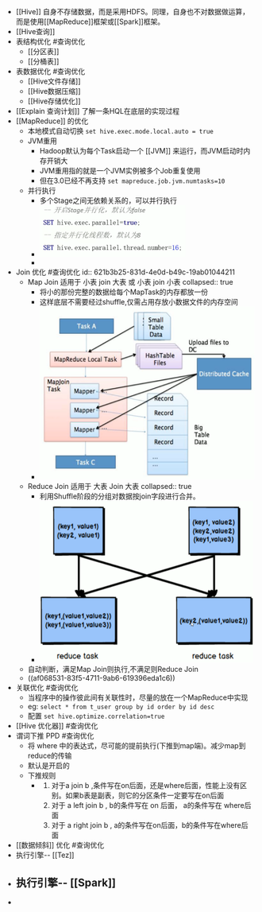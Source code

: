- [[Hive]] 自身不存储数据，而是采用HDFS。同理，自身也不对数据做运算，而是使用[[MapReduce]]框架或[[Spark]]框架。
- [[Hive查询]]
- 表结构优化 #查询优化
	- [[分区表]]
	- [[分桶表]]
- 表数据优化 #查询优化
	- [[Hive文件存储]]
	- [[Hive数据压缩]]
	- [[Hive存储优化]]
- [[Explain 查询计划]] 了解一条HQL在底层的实现过程
- [[MapReduce]] 的优化
	- 本地模式自动切换 `set hive.exec.mode.local.auto = true`
	- JVM重用
		- Hadoop默认为每个Task启动一个 [[JVM]] 来运行，而JVM启动时内存开销大
		- JVM重用指的就是一个JVM实例被多个Job重复使用
		- 但在3.0已经不再支持 `set mapreduce.job.jvm.numtasks=10`
	- 并行执行
		- 多个Stage之间无依赖关系的，可以并行执行
		- ![image.png](../assets/image_1645951779310_0.png)
		-
- Join 优化 #查询优化
  id:: 621b3b25-831d-4e0d-b49c-19ab01044211
	- Map Join 适用于 小表 join 大表 或 小表 join 小表
collapsed:: true
		- 将小的那份完整的数据给每个MapTask的内存都放一份
		- 这样底层不需要经过shuffle,仅需占用存放小数据文件的内存空间
		- ![image.png](../assets/image_1645952080865_0.png)
	- Reduce Join 适用于 大表 Join 大表
collapsed:: true
		- 利用Shuffle阶段的分组对数据按join字段进行合并。
		- ![image.png](../assets/image_1645952240358_0.png)
	- 自动判断，满足Map Join则执行,不满足则Reduce Join
	- ((af068531-83f5-4711-9ab6-619396eda1c6))
- 关联优化 #查询优化
	- 当程序中的操作彼此间有关联性时，尽量的放在一个MapReduce中实现
	- eg: `select * from t_user group by id order by id desc`
	- 配置 `set hive.optimize.correlation=true`
- [[Hive 优化器]] #查询优化
- 谓词下推 PPD #查询优化
	- 将 where 中的表达式，尽可能的提前执行(下推到map端)。减少map到reduce的传输
	- 默认是开启的
	- 下推规则
		- 1. 对于a join b ,条件写在on后面，还是where后面，性能上没有区别。如果b表是副表，则它的分区条件一定要写在on后面
		  2. 对于 a left join b , b的条件写在 on 后面， a的条件写在 where后面
		  3. 对于 a right join b , a的条件写在on后面，b的条件写在where后面
- [[数据倾斜]] 优化 #查询优化
- 执行引擎-- [[Tez]]
- 执行引擎-- [[Spark]]
	-
-